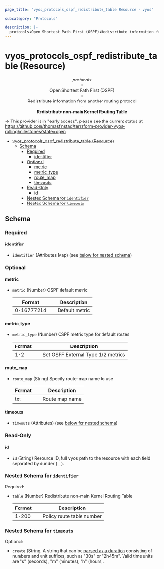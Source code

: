```yaml
---
page_title: "vyos_protocols_ospf_redistribute_table Resource - vyos"

subcategory: "Protocols"

description: |-
  protocols⯯Open Shortest Path First (OSPF)⯯Redistribute information from another routing protocol⯯Redistribute non-main Kernel Routing Table
---
```


# vyos_protocols_ospf_redistribute_table (Resource)
<center>

*protocols*  
⯯  
Open Shortest Path First (OSPF)  
⯯  
Redistribute information from another routing protocol  
⯯  
**Redistribute non-main Kernel Routing Table**


</center>

-> This provider is in "early access", please see the current status at: https://github.com/thomasfinstad/terraform-provider-vyos-rolling/milestones?state=open

<!--TOC-->

- [vyos_protocols_ospf_redistribute_table (Resource)](#vyos_protocols_ospf_redistribute_table-resource)
  - [Schema](#schema)
    - [Required](#required)
      - [identifier](#identifier)
    - [Optional](#optional)
      - [metric](#metric)
      - [metric_type](#metric_type)
      - [route_map](#route_map)
      - [timeouts](#timeouts)
    - [Read-Only](#read-only)
      - [id](#id)
    - [Nested Schema for `identifier`](#nested-schema-for-identifier)
    - [Nested Schema for `timeouts`](#nested-schema-for-timeouts)

<!--TOC-->

<!-- schema generated by tfplugindocs -->
## Schema

### Required

#### identifier
- `identifier` (Attributes Map) (see [below for nested schema](#nestedatt--identifier))

### Optional

#### metric
- `metric` (Number) OSPF default metric

    |  Format      &emsp;|  Description     |
    |--------------|------------------|
    |  0-16777214  &emsp;|  Default metric  |
#### metric_type
- `metric_type` (Number) OSPF metric type for default routes

    |  Format  &emsp;|  Description                         |
    |----------|--------------------------------------|
    |  1-2     &emsp;|  Set OSPF External Type 1/2 metrics  |
#### route_map
- `route_map` (String) Specify route-map name to use

    |  Format  &emsp;|  Description     |
    |----------|------------------|
    |  txt     &emsp;|  Route map name  |
#### timeouts
- `timeouts` (Attributes) (see [below for nested schema](#nestedatt--timeouts))

### Read-Only

#### id
- `id` (String) Resource ID, full vyos path to the resource with each field separated by dunder (`__`).

<a id="nestedatt--identifier"></a>
### Nested Schema for `identifier`

Required:

- `table` (Number) Redistribute non-main Kernel Routing Table

    |  Format  &emsp;|  Description                |
    |----------|-----------------------------|
    |  1-200   &emsp;|  Policy route table number  |


<a id="nestedatt--timeouts"></a>
### Nested Schema for `timeouts`

Optional:

- `create` (String) A string that can be [parsed as a duration](https://pkg.go.dev/time#ParseDuration) consisting of numbers and unit suffixes, such as &#34;30s&#34; or &#34;2h45m&#34;. Valid time units are &#34;s&#34; (seconds), &#34;m&#34; (minutes), &#34;h&#34; (hours).
